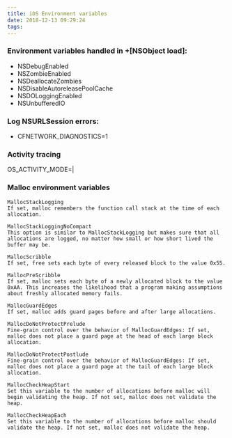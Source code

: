 ```yaml
---
title: iOS Environment variables
date: 2018-12-13 09:29:24
tags:
---
```


### Environment variables handled in +[NSObject load]:
* NSDebugEnabled
* NSZombieEnabled
* NSDeallocateZombies
* NSDisableAutoreleasePoolCache
* NSDOLoggingEnabled
* NSUnbufferedIO 

### Log NSURLSession errors:  
* CFNETWORK_DIAGNOSTICS=1

### Activity tracing
OS_ACTIVITY_MODE=<Disable>|<stream>

### Malloc environment variables
```
MallocStackLogging
If set, malloc remembers the function call stack at the time of each allocation. 

MallocStackLoggingNoCompact
This option is similar to MallocStackLogging but makes sure that all allocations are logged, no matter how small or how short lived the buffer may be.

MallocScribble
If set, free sets each byte of every released block to the value 0x55.

MallocPreScribble
If set, malloc sets each byte of a newly allocated block to the value 0xAA. This increases the likelihood that a program making assumptions about freshly allocated memory fails. 

MallocGuardEdges
If set, malloc adds guard pages before and after large allocations.

MallocDoNotProtectPrelude  
Fine-grain control over the behavior of MallocGuardEdges: If set, malloc does not place a guard page at the head of each large block allocation.

MallocDoNotProtectPostlude
Fine-grain control over the behavior of MallocGuardEdges: If set, malloc does not place a guard page at the tail of each large block allocation.

MallocCheckHeapStart
Set this variable to the number of allocations before malloc will begin validating the heap. If not set, malloc does not validate the heap.

MallocCheckHeapEach
Set this variable to the number of allocations before malloc should validate the heap. If not set, malloc does not validate the heap.

```
